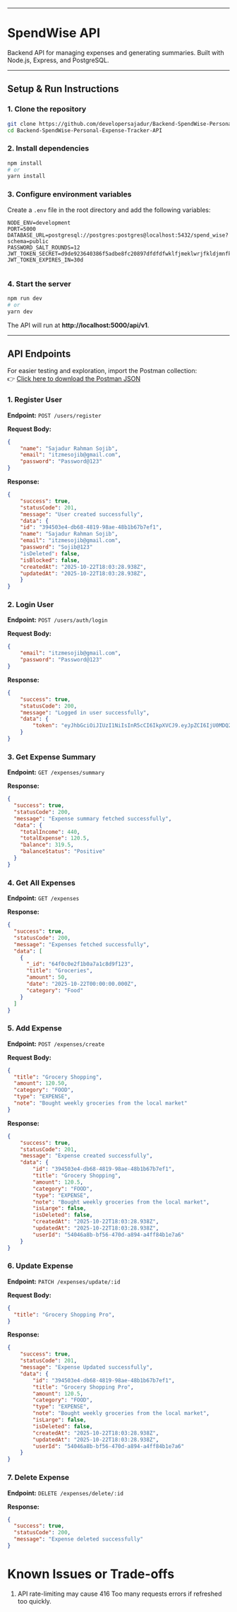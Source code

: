 ***

# SpendWise API

Backend API for managing expenses and generating summaries. Built with Node.js, Express, and PostgreSQL.

---

## Setup & Run Instructions

### 1. **Clone the repository**
```bash
git clone https://github.com/developersajadur/Backend-SpendWise-Personal-Expense-Tracker-API.git
cd Backend-SpendWise-Personal-Expense-Tracker-API
```

### 2. **Install dependencies**
```bash
npm install
# or
yarn install
```

### 3. **Configure environment variables**
Create a `.env` file in the root directory and add the following variables:
```env
NODE_ENV=development
PORT=5000
DATABASE_URL=postgresql://postgres:postgres@localhost:5432/spend_wise?schema=public
PASSWORD_SALT_ROUNDS=12
JWT_TOKEN_SECRET=d9de923640386f5adbe8fc20897dfdfdfwklfjmeklwrjfkldjmnfklerdf
JWT_TOKEN_EXPIRES_IN=30d


```

### 4. **Start the server**
```bash
npm run dev
# or
yarn dev
```
The API will run at **http://localhost:5000/api/v1**.

---

## API Endpoints  
For easier testing and exploration, import the Postman collection:  
👉 [Click here to download the Postman JSON](https://github.com/developersajadur/Backend-SpendWise-Personal-Expense-Tracker-API/blob/main/Spend%20Wise.postman_collection.json)


### 1. Register User
**Endpoint:** `POST /users/register`

**Request Body:**
```json
{
    "name": "Sajadur Rahman Sojib",
    "email": "itzmesojib@gmail.com",
    "password": "Password@123"
}
```

**Response:**
```json
{
    "success": true,
    "statusCode": 201,
    "message": "User created successfully",
    "data": {
    "id": "394503e4-db68-4819-98ae-48b1b67b7ef1",
    "name": "Sajadur Rahman Sojib",
    "email": "itzmesojib@gmail.com",
    "password": "Sojib@123"
    "isDeleted": false,
    "isBlocked": false,
    "createdAt": "2025-10-22T18:03:28.938Z",
    "updatedAt": "2025-10-22T18:03:28.938Z",
    }
}
```


### 2. Login User
**Endpoint:** `POST /users/auth/login`

**Request Body:**
```json
{
    "email": "itzmesojib@gmail.com",
    "password": "Password@123"
}
```

**Response:**
```json
{
    "success": true,
    "statusCode": 200,
    "message": "Logged in user successfully",
    "data": {
        "token": "eyJhbGciOiJIUzI1NiIsInR5cCI6IkpXVCJ9.eyJpZCI6IjU0MDQ2YThiLWJmNTYtNDcwZC1hODk0LWE0ZmY4NGIxZTdhNiIsInJvbGUiOiJ1c2VyIiwiZW1haWwiOiJpdHptZXNvamliQGdtYWlsLmNvbSIsImlhdCI6MTc2MTE2MDk5NSwiZXhwIjoxNzYzNzUyOTk1fQ.pcWzFv4DcBG5ljlRyt-EZOCU1d4L9oQ4cMJ51O7mgYc"
    }
}
```


### 3. Get Expense Summary
**Endpoint:** `GET /expenses/summary`

**Response:**
```json
{
  "success": true,
  "statusCode": 200,
  "message": "Expense summary fetched successfully",
  "data": {
    "totalIncome": 440,
    "totalExpense": 120.5,
    "balance": 319.5,
    "balanceStatus": "Positive"
  }
}
```

### 4. Get All Expenses
**Endpoint:** `GET /expenses`

**Response:**
```json
{
  "success": true,
  "statusCode": 200,
  "message": "Expenses fetched successfully",
  "data": [
    {
      "_id": "64f0c0e2f1b0a7a1c8d9f123",
      "title": "Groceries",
      "amount": 50,
      "date": "2025-10-22T00:00:00.000Z",
      "category": "Food"
    }
  ]
}
```

### 5. Add Expense
**Endpoint:** `POST /expenses/create`

**Request Body:**
```json
{
  "title": "Grocery Shopping",
  "amount": 120.50,
  "category": "FOOD",
  "type": "EXPENSE",
  "note": "Bought weekly groceries from the local market"
}
```

**Response:**
```json
{
    "success": true,
    "statusCode": 201,
    "message": "Expense created successfully",
    "data": {
        "id": "394503e4-db68-4819-98ae-48b1b67b7ef1",
        "title": "Grocery Shopping",
        "amount": 120.5,
        "category": "FOOD",
        "type": "EXPENSE",
        "note": "Bought weekly groceries from the local market",
        "isLarge": false,
        "isDeleted": false,
        "createdAt": "2025-10-22T18:03:28.938Z",
        "updatedAt": "2025-10-22T18:03:28.938Z",
        "userId": "54046a8b-bf56-470d-a894-a4ff84b1e7a6"
    }
}
```

### 6. Update Expense
**Endpoint:** `PATCH /expenses/update/:id`

**Request Body:**
```json
{
  "title": "Grocery Shopping Pro",
}
```

**Response:**
```json
{
    "success": true,
    "statusCode": 201,
    "message": "Expense Updated successfully",
    "data": {
        "id": "394503e4-db68-4819-98ae-48b1b67b7ef1",
        "title": "Grocery Shopping Pro",
        "amount": 120.5,
        "category": "FOOD",
        "type": "EXPENSE",
        "note": "Bought weekly groceries from the local market",
        "isLarge": false,
        "isDeleted": false,
        "createdAt": "2025-10-22T18:03:28.938Z",
        "updatedAt": "2025-10-22T18:03:28.938Z",
        "userId": "54046a8b-bf56-470d-a894-a4ff84b1e7a6"
    }
}
```


### 7. Delete Expense
**Endpoint:** `DELETE /expenses/delete/:id`

**Response:**
```json
{
  "success": true,
  "statusCode": 200,
  "message": "Expense deleted successfully"
}
```

# Known Issues or Trade-offs
1. API rate-limiting may cause 416 Too many requests errors if refreshed too quickly.

